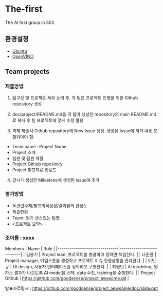 # The-first
The AI first group in 503

## 환경설정

* [Ubuntu](./doc/environment/ubuntu.md)
* [OpenVINO](./doc/environment/openvino.md)


## Team projects
### 제출방법

1) 팀구성 및 프로젝트 세부 논의 후, 각 팀은 프로젝트 진행을 위한 Github repository 생성

2) doc/project/README.md을 각 팀이 생성한 repository의 main README.md로 복사 후 팀 프로젝트에 맞게 수정 활용

3) 과제 제출시  Github repository에 New Issue 생성. 생성된 Issue에 하기 내용 포함되어야 함.

* Team name : Project Name
* Project 소개
* 팀원 및 팀원 역활
* Project Github repository
* Project 발표자료 업로드

4) 강사가 생성한 Milestone에 생성된 Issue에 추가

### 평가방법
* AI관련주제/발표의적정성/결과물의 완성도
* 제출현황
* Team: 뭔가 센스있는 팀명
* <프로젝트 요약>

### 조이름 : xxxx
Members
| Name           | Role |
|-------------------------------|---------------------------|
| 김용기 | Project lead, 프로젝트를 총괄하고 망하면 책임진다. |
| 나준환 | Project manager, 마일스톤을 생성하고 프로젝트 이슈 진행상황을 관리한다. |
| 이민규 | UI design, 사용자 인터페이스를 정의하고 구현한다. |
| 최원빈 | AI modeling, 원하는 결과가 나오도록 AI model을 선택, data 수집, training을 수행한다. |
| Project Github | https://github.com/goodsense/project_awesome.git |


발표자료링크 : https://github.com/goodsense/project_aewsome/doc/slide.ppt
